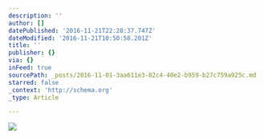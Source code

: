 ```yaml
---
description: ''
author: []
datePublished: '2016-11-21T22:28:37.747Z'
dateModified: '2016-11-21T10:50:58.201Z'
title: ''
publisher: {}
via: {}
inFeed: true
sourcePath: _posts/2016-11-01-3aa611e3-82c4-40e2-b959-b27c759a925c.md
starred: false
_context: 'http://schema.org'
_type: Article

---
```

![](https://the-grid-user-content.s3-us-west-2.amazonaws.com/e8dd6528-6796-431f-9b5f-ae43337b61d4.jpg)